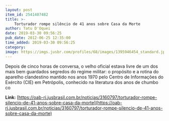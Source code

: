 ```yaml
---
layout: post
item_id: 2541407482
title: >-
    Torturador rompe silêncio de 41 anos sobre Casa da Morte
author: Tatu D'Oquei
date: 2019-03-30 09:56:25
pub_date: 2012-06-25 12:35:00
time_added: 2019-03-30 09:56:25
category: 
image: https://imgs.jusbr.com/profiles/68/images/1395946454_standard.jpg
---
```


Depois de cinco horas de conversa, o velho oficial estava livre de um dos mais bem guardados segredos do regime militar: o propósito e a rotina do aparelho clandestino mantido nos anos 1970 pelo Centro de Informações do Exército (CIE) em Petrópolis, conhecido na literatura dos anos de chumbo co

**Link:** [https://oab-rj.jusbrasil.com.br/noticias/3160797/torturador-rompe-silencio-de-41-anos-sobre-casa-da-morte](https://oab-rj.jusbrasil.com.br/noticias/3160797/torturador-rompe-silencio-de-41-anos-sobre-casa-da-morte)

